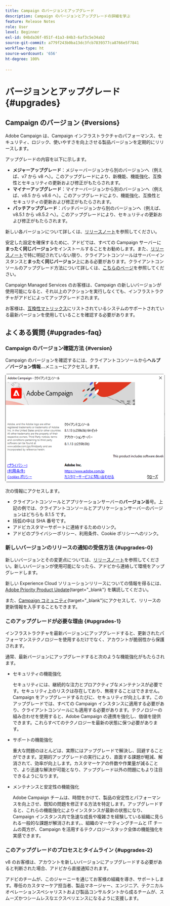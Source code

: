 ```yaml
---
title: Campaign のバージョンとアップグレード
description: Campaign のバージョンとアップグレードの詳細を学ぶ
feature: Release Notes
role: User
level: Beginner
exl-id: 04bda36f-051f-41a3-84b3-6af3c5e34ab2
source-git-commit: a779f243b0ba13dc3fcb7839377ca8766e5f7841
workflow-type: ht
source-wordcount: '656'
ht-degree: 100%

---
```


# バージョンとアップグレード {#upgrades}

## Campaign のバージョン {#versions}

Adobe Campaign は、Campaign インフラストラクチャのパフォーマンス、セキュリティ、ロジック、使いやすさを向上させる製品バージョンを定期的にリリースします。

アップグレードの内容を以下に示します。

* **メジャーアップグレード**：メジャーバージョンから別のバージョンへ（例えば、v7 から v8 へ）。このアップグレードにより、新機能、機能強化、互換性とセキュリティの更新および修正がもたらされます。
* **マイナーアップグレード**：マイナーバージョンから別のバージョンへ（例えば、v8.5 から v8.6 へ）。このアップグレードにより、機能強化、互換性とセキュリティの更新および修正がもたらされます。
* **パッチアップグレード**：パッチバージョンから別のバージョンへ（例えば、v8.5.1 から v8.5.2 へ）。このアップグレードにより、セキュリティの更新および修正がもたらされます。

新しい各バージョンについて詳しくは、[リリースノート](release-notes.md)を参照してください。

安定した設定を確保するために、アドビでは、すべての Campaign サーバーに&#x200B;**まったく同じバージョン**&#x200B;をインストールすることをお勧めします。また、[リリースノート](release-notes.md)で特に明記されていない限り、クライアントコンソールはサーバーインスタンスと&#x200B;**まったく同じバージョン**&#x200B;上にある必要があります。クライアントコンソールのアップグレード方法について詳しくは、[こちらのページ](../start/connect.md#upgrade-ac-console)を参照してください。

Campaign Managed Services のお客様は、Campaign の新しいバージョンが使用可能になると、それ以上のアクションを実行しなくても、インフラストラクチャがアドビによってアップグレードされます。

お客様は、[互換性マトリックス](compatibility-matrix.md)にリストされているシステムのサポートされている最新バージョンを使用していることを確認する必要があります。


## よくある質問 {#upgrades-faq}

### Campaign のバージョン確認方法 {#version}

Campaign のバージョンを確認するには、クライアントコンソールから&#x200B;**ヘルプ／バージョン情報…**&#x200B;メニューにアクセスします。

![](assets/ac-version.png)

次の情報にアクセスします。

* クライアントコンソールとアプリケーションサーバーの&#x200B;**バージョン**&#x200B;番号。上記の例では、クライアントコンソールとアプリケーションサーバーのバージョンはどちらも 8.1.5 です。
* 括弧の中は SHA 番号です。
* アドビカスタマーサポートに連絡するためのリンク。
* アドビのプライバシーポリシー、利用条件、Cookie ポリシーへのリンク。

### 新しいバージョンのリリースの通知の受信方法 {#upgrades-0}

新しいバージョンとその変更点については、[リリースノート](release-notes.md)を参照してください。新しいバージョンが使用可能になったら、アドビから連絡して環境をアップグレードします。

新しい Experience Cloud ソリューションリリースについての情報を得るには、[Adobe Priority Product Update](https://www.adobe.com/jp/subscription/priority-product-update.html){target="_blank"} を購読してください。

また、[Campaign コミュニティ](https://experienceleaguecommunities.adobe.com/t5/custom/page/page-id/Community-TopicsPage?style=all&amp;sort=date&amp;order=desc&amp;filters=adobe-campaign-classic-community&amp;topic=Campaign+v8){target="_blank"}にアクセスして、リリースの更新情報を入手することもできます。


### このアップグレードが必要な理由 {#upgrades-1}

インフラストラクチャを最新バージョンにアップグレードすると、更新されたパフォーマンステクノロジーを使用するだけでなく、アカウントが脆弱性から保護されます。

通常、最新バージョンにアップグレードすると次のような機能強化がもたらされます。

* セキュリティの機能強化

  セキュリティには、継続的な注力とプロアクティブなメンテナンスが必要です。セキュリティ上のリスクは存在しており、無視することはできません。Campaign をアップグレードするたびに、セキュリティが向上します。このアップグレードでは、すべての Campaign インスタンスに適用する必要があり、クライアントコンソールにも適用する必要があります。テクノロジーの組み合わせを使用すると、Adobe Campaign の連携を強化し、価値を提供できます。これらすべてのテクノロジーを最新の状態に保つ必要があります。

* サポートの機能強化

  重大な問題のほとんどは、実際にはアップグレードで解決し、回避することができます。定期的アップグレードの実行により、直面する課題が軽減、解消されて、効率が向上します。カスタマーケアの件数や作業量が減ることで、より迅速な解決が可能となり、アップグレード以外の問題にもより注目できるようになります。


* メンテナンスと安定性の機能強化

  Adobe Campaign チームは、時間をかけて、製品の安定性とパフォーマンスを向上させ、既知の問題を修正する方法を特定します。アップグレードすると、これらの機能強化によりインスタンスが最新の状態になり、Campaign インスタンス内で急速な成長や複雑さを経験している組織に見られる一般的な課題が解消されます。、組織のマーケティングチームと IT チームの両方が、Campaign を活用するテクノロジースタック全体の機能強化を実感できます。


### このアップグレードのプロセスとタイムライン {#upgrades-2}

v8 のお客様は、アカウントを新しいバージョンにアップグレードする必要があると判断された場合、アドビから直接通知されます。

アドビのチームが、このジャーニーを通じてお客様の組織を導き、サポートします。専任のカスタマーケア担当者、製品マネージャー、エンジニア、テクニカルオペレーションスペシャリストおよび製品コンサルタントから成るチームが、スムーズかつシームレスなエクスペリエンスになるように支援します。
